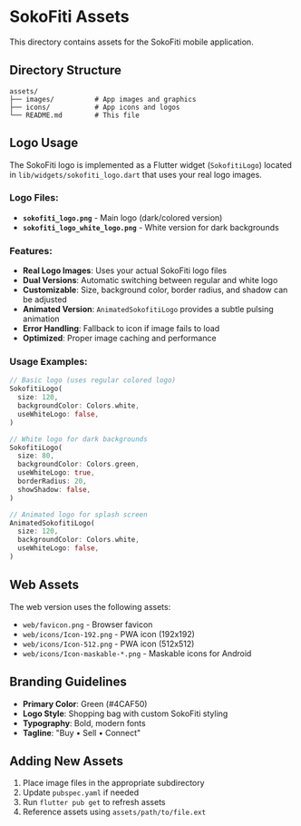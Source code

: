 # SokoFiti Assets

This directory contains assets for the SokoFiti mobile application.

## Directory Structure

```
assets/
├── images/          # App images and graphics
├── icons/           # App icons and logos
└── README.md        # This file
```

## Logo Usage

The SokoFiti logo is implemented as a Flutter widget (`SokofitiLogo`) located in `lib/widgets/sokofiti_logo.dart` that uses your real logo images.

### Logo Files:
- **`sokofiti_logo.png`** - Main logo (dark/colored version)
- **`sokofiti_logo_white_logo.png`** - White version for dark backgrounds

### Features:
- **Real Logo Images**: Uses your actual SokoFiti logo files
- **Dual Versions**: Automatic switching between regular and white logo
- **Customizable**: Size, background color, border radius, and shadow can be adjusted
- **Animated Version**: `AnimatedSokofitiLogo` provides a subtle pulsing animation
- **Error Handling**: Fallback to icon if image fails to load
- **Optimized**: Proper image caching and performance

### Usage Examples:

```dart
// Basic logo (uses regular colored logo)
SokofitiLogo(
  size: 120,
  backgroundColor: Colors.white,
  useWhiteLogo: false,
)

// White logo for dark backgrounds
SokofitiLogo(
  size: 80,
  backgroundColor: Colors.green,
  useWhiteLogo: true,
  borderRadius: 20,
  showShadow: false,
)

// Animated logo for splash screen
AnimatedSokofitiLogo(
  size: 120,
  backgroundColor: Colors.white,
  useWhiteLogo: false,
)
```

## Web Assets

The web version uses the following assets:
- `web/favicon.png` - Browser favicon
- `web/icons/Icon-192.png` - PWA icon (192x192)
- `web/icons/Icon-512.png` - PWA icon (512x512)
- `web/icons/Icon-maskable-*.png` - Maskable icons for Android

## Branding Guidelines

- **Primary Color**: Green (#4CAF50)
- **Logo Style**: Shopping bag with custom SokoFiti styling
- **Typography**: Bold, modern fonts
- **Tagline**: "Buy • Sell • Connect"

## Adding New Assets

1. Place image files in the appropriate subdirectory
2. Update `pubspec.yaml` if needed
3. Run `flutter pub get` to refresh assets
4. Reference assets using `assets/path/to/file.ext`
